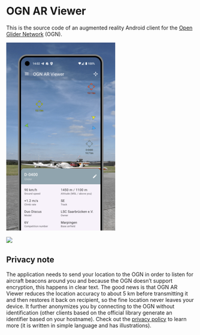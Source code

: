 # OGN AR Viewer

This is the source code of an augmented reality Android client for the [Open Glider Network](https://www.glidernet.org) (OGN).

<img src="app/src/main/play/listings/en-US/graphics/phone-screenshots/1.png" height="500">

<a href="https://play.google.com/store/apps/details?id=me.testcase.ognarviewer"><img src="https://play.google.com/intl/en_us/badges/static/images/badges/en_badge_web_generic.png" height="75"></a>

## Privacy note

The application needs to send your location to the OGN in order to listen for aircraft beacons around you and because the OGN doesn’t support encryption, this happens in clear text.
The good news is that OGN AR Viewer reduces the location accuracy to about 5 km before transmitting it and then restores it back on recipient, so the fine location never leaves your device.
It further anonymizes you by connecting to the OGN without identification (other clients based on the official library generate an identifier based on your hostname).
Check out the [privacy policy](https://ognarviewer.testcase.me/en/privacy.html) to learn more (it is written in simple language and has illustrations).
